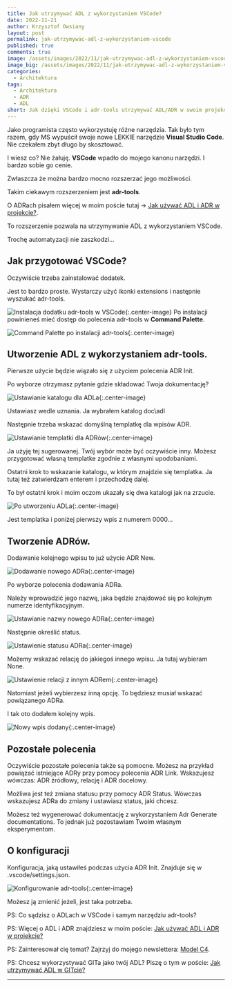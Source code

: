 ```yaml
---
title: Jak utrzymywać ADL z wykorzystaniem VSCode?
date: 2022-11-21
author: Krzysztof Owsiany
layout: post
permalink: jak-utrzymywac-adl-z-wykorzystaniem-vscode
published: true
comments: true
image: /assets/images/2022/11/jak-utrzymywac-adl-z-wykorzystaniem-vscode/post.jpg
image_big: /assets/images/2022/11/jak-utrzymywac-adl-z-wykorzystaniem-vscode/post-big.jpg
categories:
  - Architektura
tags:
  - Architektura
  - ADR
  - ADL
short: Jak dzięki VSCode i adr-tools utrzymywać ADL/ADR w swoim projekcie? Odpowiedź na to pytanie znajdziesz w treści artykułu. Praktyczne porady i polecenia prosto z wymienionych narzędzi. Po przeczytaniu będziesz miał wiedzę, by dokumentować decyzje architektoniczne prosto z VSCode.
---
```

Jako programista często wykorzystuję różne narzędzia. Tak było tym razem, gdy MS wypuścił swoje nowe LEKKIE narzędzie **Visual Studio Code**. Nie czekałem zbyt długo by skosztować.

I wiesz co? Nie żałuję. **VSCode** wpadło do mojego kanonu narzędzi. I bardzo sobie go cenie.

Zwłaszcza że można bardzo mocno rozszerzać jego możliwości.

Takim ciekawym rozszerzeniem jest **adr-tools**.

O ADRach pisałem więcej w moim poście tutaj -> [Jak używać ADL i ADR w projekcie?]({{site.url}}/jak-uzywac-adl-i-adr-w-projekcie).

To rozszerzenie pozwala na utrzymywanie ADL z wykorzystaniem VSCode.

Trochę automatyzacji nie zaszkodzi…

## Jak przygotować VSCode?

Oczywiście trzeba zainstalować dodatek.

Jest to bardzo proste. Wystarczy użyć ikonki extensions i następnie wyszukać adr-tools.

![Instalacja dodatku adr-tools w VSCode][adr-tools-installation]{:.center-image}
Po instalacji powinieneś mieć dostęp do polecenia adr-tools w **Command Palette**.

![Command Palette po instalacji adr-tools][command-palette]{:.center-image}

## Utworzenie ADL z wykorzystaniem adr-tools.
Pierwsze użycie będzie wiązało się z użyciem polecenia ADR Init.

Po wyborze otrzymasz pytanie gdzie składować Twoja dokumentację?

![Ustawianie katalogu dla ADLa][set-folder]{:.center-image}

Ustawiasz wedle uznania. Ja wybrałem katalog doc\adl

Następnie trzeba wskazać domyślną templatkę dla wpisów ADR.

![Ustawianie templatki dla ADRów][set-template]{:.center-image}

Ja użyję tej sugerowanej. Twój wybór może być oczywiście inny. Możesz przygotować własną templatke zgodnie z własnymi upodobaniami.

Ostatni krok to wskazanie katalogu, w którym znajdzie się templatka. Ja tutaj też zatwierdzam enterem i przechodzę dalej.

To był ostatni krok i moim oczom ukazały się dwa katalogi jak na zrzucie.

![Po utworzeniu ADLa][after-init-adl]{:.center-image}

Jest templatka i poniżej pierwszy wpis z numerem 0000…

## Tworzenie ADRów.

Dodawanie kolejnego wpisu to już użycie ADR New.

![Dodawanie nowego ADRa][new-adr-1]{:.center-image}

Po wyborze polecenia dodawania ADRa.

Należy wprowadzić jego nazwę, jaka będzie znajdować się po kolejnym numerze identyfikacyjnym.

![Ustawianie nazwy nowego ADRa][new-adr-2]{:.center-image}

Następnie określić status.

![Ustawienie statusu ADRa][new-adr-3]{:.center-image}

Możemy wskazać relację do jakiegoś innego wpisu. Ja tutaj wybieram None.

![Ustawienie relacji z innym ADRem][new-adr-4]{:.center-image}

Natomiast jeżeli wybierzesz inną opcję. To będziesz musiał wskazać powiązanego ADRa.

I tak oto dodałem kolejny wpis. 

![Nowy wpis dodany][new-adr-5]{:.center-image}

## Pozostałe polecenia

Oczywiście pozostałe polecenia także są pomocne. Możesz na przykład powiązać istniejące ADRy przy pomocy polecenia ADR Link. Wskazujesz wówczas: ADR źródłowy, relację i ADR docelowy.

Możliwa jest też zmiana statusu przy pomocy ADR Status. Wówczas wskazujesz ADRa do zmiany i ustawiasz status, jaki chcesz.

Możesz też wygenerować dokumentację z wykorzystaniem Adr Generate documentations. To jednak już pozostawiam Twoim własnym eksperymentom.

## O konfiguracji
Konfiguracja, jaką ustawiłeś podczas użycia ADR Init. Znajduje się w .vscode/settings.json.

![Konfigurowanie adr-tools][configuration]{:.center-image}

Możesz ją zmienić jeżeli, jest taka potrzeba.

PS: Co sądzisz o ADLach w VSCode i samym narzędziu adr-tools?

PS: Więcej o ADL i ADR znajdziesz w moim poście: [Jak używać ADL i ADR w projekcie?]({{site.url}}/jak-uzywac-adl-i-adr-w-projekcie)

PS: Zainteresował cię temat? Zajrzyj do mojego newslettera: [Model C4](https://modelc4.pl).

PS: Chcesz wykorzystywać GITa jako twój ADL? Piszę o tym w poście: [Jak utrzymywać ADL w GITcie?]({{site.url}}/jak-utrzymywac-adl-w-gitcie)

---
[post]: /assets/images/2022/11/jak-utrzymywac-adl-z-wykorzystaniem-vscode/post.jpg
[post-big]:/assets/images/2022/11/jak-utrzymywac-adl-z-wykorzystaniem-vscode/post-big.jpg


[adr-tools-installation]: /assets/images/2022/11/jak-utrzymywac-adl-z-wykorzystaniem-vscode/adr-tools-installation.png
[after-init-adl]: /assets/images/2022/11/jak-utrzymywac-adl-z-wykorzystaniem-vscode/after-init-adl.png
[configuration]: /assets/images/2022/11/jak-utrzymywac-adl-z-wykorzystaniem-vscode/configuration.png
[new-adr-1]: /assets/images/2022/11/jak-utrzymywac-adl-z-wykorzystaniem-vscode/new-adr-1.png
[new-adr-2]: /assets/images/2022/11/jak-utrzymywac-adl-z-wykorzystaniem-vscode/new-adr-2.png
[new-adr-3]: /assets/images/2022/11/jak-utrzymywac-adl-z-wykorzystaniem-vscode/new-adr-3.png
[new-adr-4]: /assets/images/2022/11/jak-utrzymywac-adl-z-wykorzystaniem-vscode/new-adr-4.png
[new-adr-5]: /assets/images/2022/11/jak-utrzymywac-adl-z-wykorzystaniem-vscode/new-adr-5.png
[command-palette]: /assets/images/2022/11/jak-utrzymywac-adl-z-wykorzystaniem-vscode/command-palette.png
[set-folder]: /assets/images/2022/11/jak-utrzymywac-adl-z-wykorzystaniem-vscode/set-folder.png
[set-template]: /assets/images/2022/11/jak-utrzymywac-adl-z-wykorzystaniem-vscode/set-template.png

